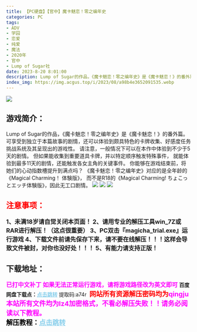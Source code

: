```yaml
---
title: 【PC硬盘】【官中】魔卡魅恋！零之编年史
categories: PC
tags:
- ADV
- 学园
- 恋爱
- 纯爱
- 魔法
- 2020年
- 官中
- Lump of Sugar社
date: 2023-8-20 8:01:00
description: Lump of Sugar的作品，《魔卡魅恋！零之编年史》是《魔卡魅恋！》的番外篇。可享受到独立于本篇故事的剧情，还可以体验到颇具特色的卡牌收集、好感度任务挑战系统及其呈现出的游戏性。请注意，一般情况下可以在本作中体验到不少于5天的剧情。但如果能收集到重要道具卡牌，并以特定顺序触发特殊事件，就能体验到最多11天的剧情，还能触发各女主角的关键事件。
index_img: https://img.acgus.top/i/2023/08/a98b4e3652091535.webp
---
```

![](https://img.acgus.top/i/2023/08/a98b4e3652091535.webp)
## 游戏简介：
Lump of Sugar的作品，《魔卡魅恋！零之编年史》是《魔卡魅恋！》的番外篇。
可享受到独立于本篇故事的剧情，还可以体验到颇具特色的卡牌收集、好感度任务挑战系统及其呈现出的游戏性。
请注意，一般情况下可以在本作中体验到不少于5天的剧情。
但如果能收集到重要道具卡牌，并以特定顺序触发特殊事件，
就能体验到最多11天的剧情，还能触发各女主角的关键事件。
你能够在游戏结束前，将她们的心动指数槽提升到满点吗？
《魔卡魅恋！零之编年史》对应的是全年龄的《Magical Charming！ 体験版》，
而不是R18的《Magical Charming! ちょこっとエッチ体験版》，因此无工口剧情。
![](https://img.acgus.top/i/2023/08/760d31c7a8091543.webp)
![](https://img.acgus.top/i/2023/08/6ddb599fd9091540.webp)
![](https://img.acgus.top/i/2023/08/933a3ae430091538.webp)





## <font color=#FF0000 >注意事项：</font>
<font size=3><b>1、未满18岁请自觉关闭本页面！
2、请用专业的解压工具win_7Z或RAR进行解压！（这点很重要）
3、PC双击『magicha_trial.exe』运行游戏
4、下载文件前请先保存下来，请不要在线解压！！！这样会导致文件被封，对你也没好处！！！
5、有能力请支持正版！</b></font>

## 下载地址：
<font color=#FF00FF size=3><b>已打中文补丁</b></font>
<font color=#FF00FF size=3>**如果无法正常运行游戏，请将游戏路径改为英文即可**</font>
<b>百度网盘下载点：</b><a href="https://pan.baidu.com/s/1sW0bKGMuIp5ZQl6LePRQFQ?pwd=a74r" style="color: #87CEEB;"><b>点击跳转</b></a> 提取码:a74r
<a style="padding: 0" href="https://post.qingju.org/AD/"><img style="max-width:100%" src="https://img.acgus.top/i/2024/07/478f689b8021d8d499ab43d21acf137a.gif" alt=""></a>
<b><font color=#FF0000 size=4>网站所有资源解压密码均为</b></font><b><font color=#FF00FF size=4>qingju</font><font color=#FF0000 ></font></b><br><b><font color=#FF00FF size=4>本站所有文件均为lz4加密格式，不看必解压失败！！请务必阅读以下教程。</b></font><br><b><font color=#000 size=4>解压教程：</b><a href="https://post.qingju.org/tutorial/000/" style="color: #87CEEB;"><b>点击跳转</b></a>
